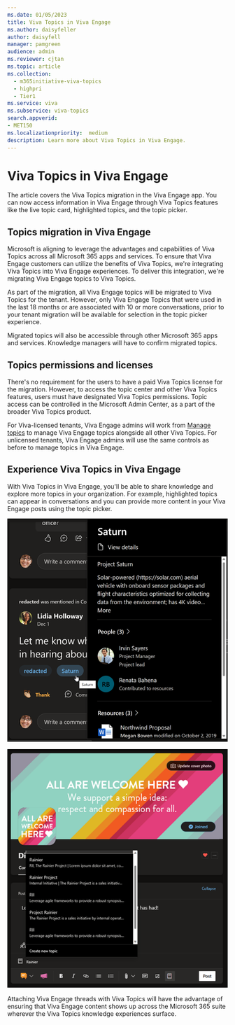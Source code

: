 ```yaml
---
ms.date: 01/05/2023
title: Viva Topics in Viva Engage
ms.author: daisyfeller
author: daisyfell
manager: pamgreen
audience: admin
ms.reviewer: cjtan
ms.topic: article
ms.collection:
  - m365initiative-viva-topics
  - highpri
  - Tier1
ms.service: viva 
ms.subservice: viva-topics 
search.appverid:
- MET150   
ms.localizationpriority:  medium
description: Learn more about Viva Topics in Viva Engage.
---
```


# Viva Topics in Viva Engage

The article covers the Viva Topics migration in the Viva Engage app. You can now access information in Viva Engage through Viva Topics features like the live topic card, highlighted topics, and the topic picker. 

## Topics migration in Viva Engage
Microsoft is aligning to leverage the advantages and capabilities of Viva Topics across all Microsoft 365 apps and services. To ensure that Viva Engage customers can utilize the benefits of Viva Topics, we're integrating Viva Topics into Viva Engage experiences. To deliver this integration, we're migrating Viva Engage topics to Viva Topics. 

As part of the migration, all Viva Engage topics will be migrated to Viva Topics for the tenant. However, only Viva Engage Topics that were used in the last 18 months or are associated with 10 or more conversations, prior to your tenant migration will be available for selection in the topic picker experience.  

Migrated topics will also be accessible through other Microsoft 365 apps and services. Knowledge managers will have to confirm migrated topics.

## Topics permissions and licenses
There's no requirement for the users to have a paid Viva Topics license for the migration. However, to access the topic center and other Viva Topics features, users must have designated Viva Topics permissions. Topic access can be controlled in the Microsoft Admin Center, as a part of the broader Viva Topics product. 

For Viva-licensed tenants, Viva Engage admins will work from [Manage topics](manage-topics.md) to manage Viva Engage topics alongside all other Viva Topics. For unlicensed tenants, Viva Engage admins will use the same controls as before to manage topics in Viva Engage. 

## Experience Viva Topics in Viva Engage
With Viva Topics in Viva Engage, you'll be able to share knowledge and explore more topics in your organization. For example, highlighted topics can appear in conversations and you can provide more content in your Viva Engage posts using the topic picker.

![Screenshot showing topic card when hovering on topic in published Viva Engage post.](../media/knowledge-management/viva-engage-topic-post.png)

![Screenshot showing topic picker when drafting a Viva Engage post.](../media/knowledge-management/viva-engage-topic-picker.png)

Attaching Viva Engage threads with Viva Topics will have the advantage of ensuring that Viva Engage content shows up across the Microsoft 365 suite wherever the Viva Topics knowledge experiences surface. 
